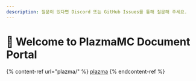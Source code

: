 ```yaml
---
description: 질문이 있다면 Discord 또는 GitHub Issues를 통해 질문해 주세요.
---
```


# 👋 Welcome to PlazmaMC Document Portal

{% content-ref url="plazma/" %}
[plazma](plazma/)
{% endcontent-ref %}
